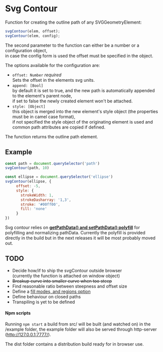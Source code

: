 Svg Contour
===

Function for creating the outline path of any SVGGeometryElement:

```javascript
svgContour(elem, offset);
svgContour(elem, config);
```

The second parameter to the function can either be a number or a configuration object,  
in case the config form is used the offset must be specified in the object.

The options available for the configuration are:
 - `offset: Number` *required*  
 Sets the offset in the elements svg units.
 - `append: [Bool]`  
 by default it is set to true, and the new path is automatically appended to the element's parent node,  
 if set to false the newly created element won't be attached.
 - `style: [Object]`  
 this object is merged into the new element's style object (the properties must be in camel case format),  
 if not specified the style object of the originating element is used and common path attributes are copied if defined.


The function returns the outline path element.

Example
------
 ```javascript
const path = document.querySelector('path')
svgContour(path, 10)

const ellipse = document.querySelector('ellipse')
svgContour(ellipse, {
      offset: -5,
      style: {
        strokeWidth: 1,
        strokeDasharray: '1,3',
        stroke: '#00ff00',
        fill: 'none'
      }
})
```

Svg contour relies on [**getPathData() and setPathData() polyfill**](https://github.com/jarek-foksa/path-data-polyfill.js) for polyfilling and normalizing pathData. Currently the polyfill is provided directly in the build but in the next releases it will be most probably moved out.

TODO
---
 - Decide how/if to ship the svgContour outside browser  
 (currently the function is attached on window object)
 - ~~Breakup curve into smaller curve when too steep~~
 - Find reasonable ratio between steepness and offset size
 - Define a [fill modes, and regions option](https://svgwg.org/specs/strokes/#SpecifyingStrokeAlignment)
 - Define behaviour on closed paths
 - Transpiling is yet to be defined



#### Npm scripts

 Running `npm start` a build from src/ will be built (and watched on) in the /example folder,
 the example folder will also be served through http-server (http://127.0.0.1:7777/).


 The dist folder contains a distribution build ready for in browser use.
